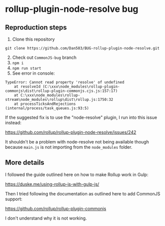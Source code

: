 # rollup-plugin-node-resolve bug

## Reproduction steps

1. Clone this repository

```
git clone https://github.com/Dan503/BUG-rollup-plugin-node-resolve.git
```

2. Check out `CommonJS-bug` branch
3. `npm i`
4. `npm run start`
5. See error in console:

```
TypeError: Cannot read property 'resolve' of undefined
    at resolveId (C:\xxx\node_modules\rollup-plugin-commonjs\dist\rollup-plugin-commonjs.cjs.js:157:17)
    at C:\xxx\node_modules\rollup-stream\node_modules\rollup\dist\rollup.js:1750:32
    at processTicksAndRejections (internal/process/task_queues.js:93:5)
```

If the suggested fix is to use the "node-resolve" plugin, I run into this issue instead:

https://github.com/rollup/rollup-plugin-node-resolve/issues/242

It shouldn't be a problem with node-resolve not being available though because `main.js` is not importing from the `node_modules` folder.

## More details

I followed the guide outlined here on how to make Rollup work in Gulp:

https://duske.me/using-rollup-js-with-gulp-js/

Then I tried following the documentation as outlined here to add CommonJS support:

https://github.com/rollup/rollup-plugin-commonjs

I don't understand why it is not working.
